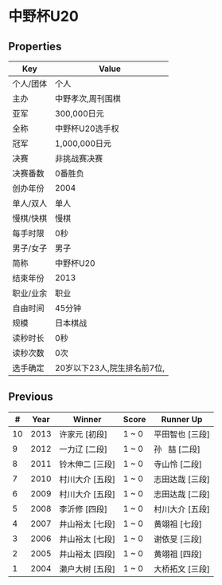 # 中野杯U20

## Properties

| Key | Value |
| --- | ----- |
| 个人/团体 | 个人 |
| 主办 | 中野孝次,周刊围棋 |
| 亚军 | 300,000日元 |
| 全称 | 中野杯U20选手权 |
| 冠军 | 1,000,000日元 |
| 决赛 | 非挑战赛决赛 |
| 决赛番数 | 0番胜负 |
| 创办年份 | 2004 |
| 单人/双人 | 单人 |
| 慢棋/快棋 | 慢棋 |
| 每手时限 | 0秒 |
| 男子/女子 | 男子 |
| 简称 | 中野杯U20 |
| 结束年份 | 2013 |
| 职业/业余 | 职业 |
| 自由时间 | 45分钟 |
| 规模 | 日本棋战 |
| 读秒时长 | 0秒 |
| 读秒次数 | 0次 |
| 选手确定 | 20岁以下23人,院生排名前7位, |

## Previous

| # | Year | Winner | Score | Runner Up |
| --- | --- | --- | --- | --- |
| 10 | 2013 | 许家元 [初段] | 1 ~ 0 | 平田智也 [三段] |
| 9 | 2012 | 一力辽 [二段] | 1 ~ 0 | 孙   喆 [二段] |
| 8 | 2011 | 铃木伸二 [三段] | 1 ~ 0 | 寺山怜 [二段] |
| 7 | 2010 | 村川大介 [五段] | 1 ~ 0 | 志田达哉 [三段] |
| 6 | 2009 | 村川大介 [五段] | 1 ~ 0 | 志田达哉 [二段] |
| 5 | 2008 | 李沂修 [四段] | 1 ~ 0 | 村川大介 [五段] |
| 4 | 2007 | 井山裕太 [七段] | 1 ~ 0 | 黄翊祖 [七段] |
| 3 | 2006 | 井山裕太 [七段] | 1 ~ 0 | 谢依旻 [三段] |
| 2 | 2005 | 井山裕太 [四段] | 1 ~ 0 | 黄翊祖 [四段] |
| 1 | 2004 | 濑户大树 [五段] | 1 ~ 0 | 大桥拓文 [三段] |

